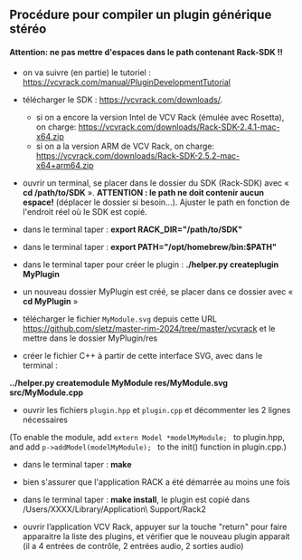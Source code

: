 ## Procédure pour compiler un plugin générique stéréo

#### Attention: ne pas mettre d'espaces dans le path contenant Rack-SDK !!

- on va suivre (en partie) le tutoriel : https://vcvrack.com/manual/PluginDevelopmentTutorial

- télécharger le SDK : https://vcvrack.com/downloads/. 
    - si on a encore la version Intel de VCV Rack (émulée avec Rosetta), on charge: https://vcvrack.com/downloads/Rack-SDK-2.4.1-mac-x64.zip
    - si on a la version ARM de VCV Rack, on charge: https://vcvrack.com/downloads/Rack-SDK-2.5.2-mac-x64+arm64.zip

- ouvrir un terminal, se placer dans le dossier du SDK (Rack-SDK) avec « **cd /path/to/SDK** ». **ATTENTION : le path ne doit contenir aucun espace!** (déplacer le dossier si besoin...). Ajuster le path en fonction de l'endroit réel où le SDK est copié. 

- dans le terminal taper : **export RACK_DIR="/path/to/SDK"**

- dans le terminal taper : **export PATH="/opt/homebrew/bin:$PATH"**

- dans le terminal taper pour créer le plugin : **./helper.py createplugin MyPlugin**

- un nouveau dossier MyPlugin est créé, se placer dans ce dossier avec « **cd MyPlugin** » 

- télécharger le fichier `MyModule.svg` depuis cette URL https://github.com/sletz/master-rim-2024/tree/master/vcvrack et le mettre dans le dossier MyPlugin/res 

- créer le fichier C++ à partir de cette interface SVG, avec dans le terminal : 

**../helper.py createmodule MyModule res/MyModule.svg src/MyModule.cpp**

- ouvrir les fichiers `plugin.hpp` et `plugin.cpp` et décommenter les 2 lignes nécessaires 

(To enable the module, add
 `extern Model *modelMyModule; `
to plugin.hpp, and add
 `p->addModel(modelMyModule); `
to the init() function in plugin.cpp.)

- dans le terminal taper : **make**

- bien s'assurer que l'application RACK a été démarrée au moins une fois

- dans le terminal taper : **make install**, le plugin est copié dans /Users/XXXX/Library/Application\ Support/Rack2

- ouvrir l’application VCV Rack, appuyer sur la touche "return" pour faire apparaitre la liste des plugins, et vérifier que le nouveau plugin apparait (il a 4 entrées de contrôle, 2 entrées audio, 2 sorties audio)
